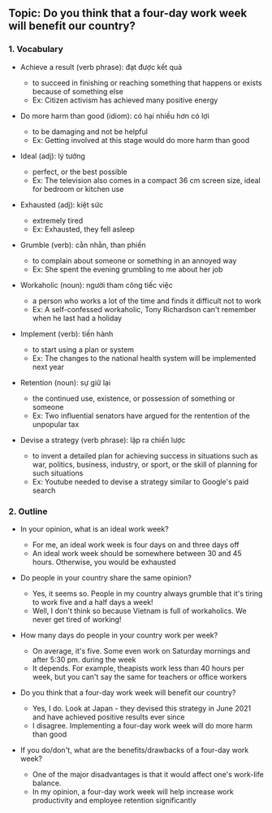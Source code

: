 ## Topic: Do you think that a four-day work week will benefit our country?

### 1. Vocabulary
- Achieve a result (verb phrase): đạt được kết quả
  + to succeed in finishing or reaching something that happens or exists because of something else
  + Ex: Citizen activism has achieved many positive energy

- Do more harm than good (idiom): có hại nhiều hơn có lợi
  + to be damaging and not be helpful
  + Ex: Getting involved at this stage would do more harm than good

- Ideal (adj): lý tưởng
  + perfect, or the best possible
  + Ex: The television also comes in a compact 36 cm screen size, ideal for bedroom or kitchen use

- Exhausted (adj): kiệt sức
  + extremely tired
  + Ex: Exhausted, they fell asleep

- Grumble (verb): cằn nhằn, than phiền
  + to complain about someone or something in an annoyed way
  + Ex: She spent the evening grumbling to me about her job

- Workaholic (noun): người tham công tiếc việc
  + a person who works a lot of the time and finds it difficult not to work
  + Ex: A self-confessed workaholic, Tony Richardson can't remember when he last had a holiday

- Implement (verb): tiến hành
  + to start using a plan or system
  + Ex: The changes to the national health system will be implemented next year

- Retention (noun): sự giữ lại
  + the continued use, existence, or possession of something or someone
  + Ex: Two influential senators have argued for the rentention of the unpopular tax

- Devise a strategy (verb phrase): lập ra chiến lược
  + to invent a detailed plan for achieving success in situations such as war, politics, business, industry, or sport, or the skill of planning for such situations
  + Ex: Youtube needed to devise a strategy similar to Google's paid search

### 2. Outline
- In your opinion, what is an ideal work week?
  + For me, an ideal work week is four days on and three days off
  + An ideal work week should be somewhere between 30 and 45 hours. Otherwise, you would be exhausted

- Do people in your country share the same opinion?
  + Yes, it seems so. People in my country always grumble that it's tiring to work five and a half days a week!
  + Well, I don't think so because Vietnam is full of workaholics. We never get tired of working!

- How many days do people in your country work per week?
  + On average, it's five. Some even work on Saturday mornings and after 5:30 pm. during the week
  + It depends. For example, theapists work less than 40 hours per week, but you can't say the same for teachers or office workers

- Do you think that a four-day work week will benefit our country?
  + Yes, I do. Look at Japan - they devised this strategy in June 2021 and have achieved positive results ever since
  + I disagree. Implementing a four-day work week will do more harm than good

- If you do/don't, what are the benefits/drawbacks of a four-day work week?
  + One of the major disadvantages is that it would affect one's work-life balance.
  + In my opinion, a four-day work week will help increase work productivity and employee retention significantly